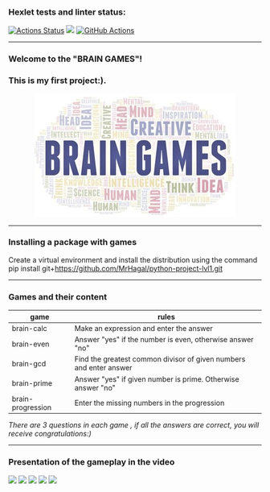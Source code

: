 ### Hexlet tests and linter status:

[![Actions Status](https://github.com/MrHagal/python-project-lvl1/workflows/hexlet-check/badge.svg)](https://github.com/MrHagal/python-project-lvl1/actions)
<a href="https://codeclimate.com/github/codeclimate/codeclimate/maintainability"><img src="https://api.codeclimate.com/v1/badges/a99a88d28ad37a79dbf6/maintainability" /></a>
[![GitHub Actions](https://github.com/MrHagal/python-project-lvl1/actions/workflows/github-actions.yml/badge.svg)](https://github.com/MrHagal/python-project-lvl1/actions/workflows/github-actions.yml)
______

### Welcome to the "BRAIN GAMES"!

### This is my first project:).

<p align="center">
  <a href="https://github.com/MrHagal/python-project-lvl1">
    <img src="https://github.com/MrHagal/python-project-lvl1/blob/main/brain-games.jpg"
         alt="My First Project">
  </a>
</p>

_______

### Installing a package with games

Create a virtual environment and install the distribution using the command
pip install git+https://github.com/MrHagal/python-project-lvl1.git
_______

### Games and their content

|game|rules|
|----|-----|
|brain-calc|Make an expression and enter the answer|
|brain-even|Answer "yes" if the number is even, otherwise answer "no"|
|brain-gcd|Find the greatest common divisor of given numbers and enter answer|
|brain-prime|Answer "yes" if given number is prime. Otherwise answer "no"|
|brain-progression|Enter the missing numbers in the progression|

*There are 3 questions in each game , if all the answers are correct, you will receive congratulations:)*
_____

### Presentation of the gameplay in the video

<a href="https://asciinema.org/a/CU26pfGKEtICfFYQLTcLlZGgP" target="_blank"><img src="https://asciinema.org/a/CU26pfGKEtICfFYQLTcLlZGgP.svg" /></a>
<a href="https://asciinema.org/a/R5ejiZqLKVd0xE9PUrrGUVTqx" target="_blank"><img src="https://asciinema.org/a/R5ejiZqLKVd0xE9PUrrGUVTqx.svg" /></a>
<a href="https://asciinema.org/a/oda62H5Je1DMHRXtszn3JDAGV" target="_blank"><img src="https://asciinema.org/a/oda62H5Je1DMHRXtszn3JDAGV.svg" /></a>
<a href="https://asciinema.org/a/NGILC2Pv514bdb9Iq8DRmo6uC" target="_blank"><img src="https://asciinema.org/a/NGILC2Pv514bdb9Iq8DRmo6uC.svg" /></a>
<a href="https://asciinema.org/a/TJEAv9Hn592Q4kxHkTHddqCGK" target="_blank"><img src="https://asciinema.org/a/TJEAv9Hn592Q4kxHkTHddqCGK.svg" /></a>
